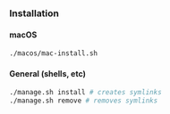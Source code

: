 ### Installation

#### macOS

```bash
./macos/mac-install.sh
```

#### General (shells, etc)

```bash
./manage.sh install # creates symlinks
./manage.sh remove # removes symlinks
```
